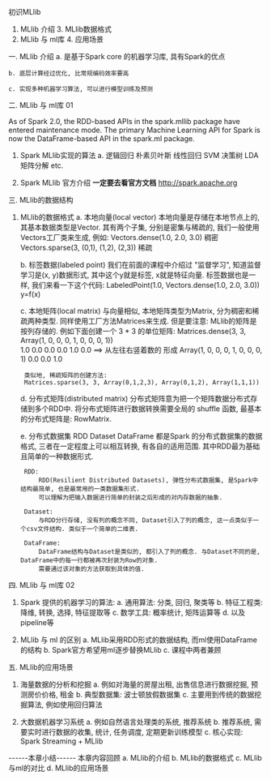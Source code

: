 初识MLlib

1. MLlib 介绍                   3. MLlib数据格式
2. MLlib 与 ml库                4. 应用场景




一. MLlib 介绍
    a. 是基于Spark core 的机器学习库, 具有Spark的优点

    b. 底层计算经过优化, 比常规编码效率要高

    c. 实现多种机器学习算法, 可以进行模型训练及预测





二. MLlib 与 ml库 01

As of Spark 2.0, the RDD-based APIs in the spark.mllib package have entered maintenance mode. The primary Machine Learning API for Spark is now the DataFrame-based API in the spark.ml package.

1) Spark MLlib实现的算法
    a. 逻辑回归  朴素贝叶斯  线性回归  SVM  决策树  LDA  矩阵分解 etc.

2) Spark MLlib 官方介绍
    ******一定要去看官方文档******
    http://spark.apache.org





三. MLlib的数据结构

1) MLlib的数据格式
    a. 本地向量(local vector)
        本地向量是存储在本地节点上的, 其基本数据类型是Vector. 其有两个子集, 分别是密集与稀疏的, 我们一般使用Vectors工厂类来生成, 例如:
        Vectors.dense(1.0, 2.0, 3.0)  稠密
        Vectors.sparse(3, (0,1), (1,2), (2,3))  稀疏

    b. 标签数据(labeled point)
        我们在前面的课程中介绍过 "监督学习", 知道监督学习是(x, y)数据形式, 其中这个y就是标签, x就是特征向量. 标签数据也是一样, 我们来看一下这个代码:
        LabeledPoint(1.0, Vectors.dense(1.0, 2.0, 3.0))    y=f(x)

    c. 本地矩阵(local matrix)
        与向量相似, 本地矩阵类型为Matrix, 分为稠密和稀疏两种类型. 同样使用工厂方法Matrices来生成. 但是要注意: MLlib的矩阵是按列存储的. 
        例如下面创建一个 3 * 3 的单位矩阵:
        Matrices.dense(3, 3, Array(1, 0, 0, 0, 1, 0, 0, 0, 1))   
        1.0 0.0 0.0
        0.0 1.0 0.0   ==> 从左往右竖着数的 形成 Array(1, 0, 0, 0, 1, 0, 0, 0, 1)
        0.0 0.0 1.0

        类似地, 稀疏矩阵的创建方法: 
        Matrices.sparse(3, 3, Array(0,1,2,3), Array(0,1,2), Array(1,1,1))


    d. 分布式矩阵(distributed matrix)
        分布式矩阵意为把一个矩阵数据分布式存储到多个RDD中. 将分布式矩阵进行数据转换需要全局的 shuffle 函数, 最基本的分布式矩阵是: RowMatrix.


    e. 分布式数据集
        RDD Dataset DataFrame 都是Spark 的分布式数据集的数据格式, 三者在一定程度上可以相互转换, 有各自的适用范围. 其中RDD最为基础且简单的一种数据形式.

        RDD:
            RDD(Resilient Distributed Datasets), 弹性分布式数据集, 是Spark中结构最简单, 也是最常用的一类数据集形式.
            可以理解为把输入数据进行简单的封装之后形成的对内存数据的抽象.

        Dataset:
            与RDD分行存储, 没有列的概念不同, Dataset引入了列的概念, 这一点类似于一个csv文件结构. 类似于一个简单的二维表.

        DataFrame:
            DataFrame结构与Dataset是类似的, 都引入了列的概念. 与Dataset不同的是, DataFrame中的每一行都被再次封装为Row的对象. 
            需要通过该对象的方法获取到具体的值.





四. MLlib 与 ml库 02
1) Spark 提供的机器学习的算法: 
    a. 通用算法: 分类, 回归, 聚类等
    b. 特征工程类: 降维, 转换, 选择, 特征提取等
    c. 数学工具: 概率统计, 矩阵运算等
    d. 以及pipeline等


2) MLlib 与 ml 的区别
    a. MLlib采用RDD形式的数据结构, 而ml使用DataFrame的结构
    b. Spark官方希望用ml逐步替换MLlib
    c. 课程中两者兼顾





五. MLlib的应用场景
1) 海量数据的分析和挖掘
    a. 例如对海量的房屋出租, 出售信息进行数据挖掘, 预测房价价格, 租金
    b. 典型数据集: 波士顿放假数据集
    c. 主要用到传统的数据挖掘算法, 例如使用回归算法

2) 大数据机器学习系统
    a. 例如自然语言处理类的系统, 推荐系统
    b. 推荐系统, 需要实时进行数据的收集, 统计, 任务调度, 定期更新训练模型
    c. 核心实现: Spark Streaming + MLlib





------本章小结------
本章内容回顾
    a. MLlib的介绍
    b. MLlib的数据格式
    c. MLlib与ml的对比
    d. MLlib的应用场景





